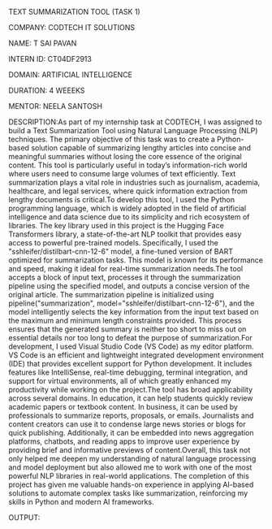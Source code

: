 TEXT SUMMARIZATION TOOL (TASK 1)

COMPANY: CODTECH IT SOLUTIONS

NAME: T SAI PAVAN

INTERN ID: CT04DF2913

DOMAIN: ARTIFICIAL INTELLIGENCE

DURATION: 4 WEEEKS

MENTOR: NEELA SANTOSH

DESCRIPTION:As part of my internship task at CODTECH, I was assigned to build a Text Summarization Tool using Natural Language Processing (NLP) techniques. The primary objective of this task was to create a Python-based solution capable of summarizing lengthy articles into concise and meaningful summaries without losing the core essence of the original content. This tool is particularly useful in today’s information-rich world where users need to consume large volumes of text efficiently. Text summarization plays a vital role in industries such as journalism, academia, healthcare, and legal services, where quick information extraction from lengthy documents is critical.To develop this tool, I used the Python programming language, which is widely adopted in the field of artificial intelligence and data science due to its simplicity and rich ecosystem of libraries. The key library used in this project is the Hugging Face Transformers library, a state-of-the-art NLP toolkit that provides easy access to powerful pre-trained models. Specifically, I used the "sshleifer/distilbart-cnn-12-6" model, a fine-tuned version of BART optimized for summarization tasks. This model is known for its performance and speed, making it ideal for real-time summarization needs.The tool accepts a block of input text, processes it through the summarization pipeline using the specified model, and outputs a concise version of the original article. The summarization pipeline is initialized using pipeline("summarization", model="sshleifer/distilbart-cnn-12-6"), and the model intelligently selects the key information from the input text based on the maximum and minimum length constraints provided. This process ensures that the generated summary is neither too short to miss out on essential details nor too long to defeat the purpose of summarization.For development, I used Visual Studio Code (VS Code) as my editor platform. VS Code is an efficient and lightweight integrated development environment (IDE) that provides excellent support for Python development. It includes features like IntelliSense, real-time debugging, terminal integration, and support for virtual environments, all of which greatly enhanced my productivity while working on the project.The tool has broad applicability across several domains. In education, it can help students quickly review academic papers or textbook content. In business, it can be used by professionals to summarize reports, proposals, or emails. Journalists and content creators can use it to condense large news stories or blogs for quick publishing. Additionally, it can be embedded into news aggregation platforms, chatbots, and reading apps to improve user experience by providing brief and informative previews of content.Overall, this task not only helped me deepen my understanding of natural language processing and model deployment but also allowed me to work with one of the most powerful NLP libraries in real-world applications. The completion of this project has given me valuable hands-on experience in applying AI-based solutions to automate complex tasks like summarization, reinforcing my skills in Python and modern AI frameworks.

OUTPUT:
